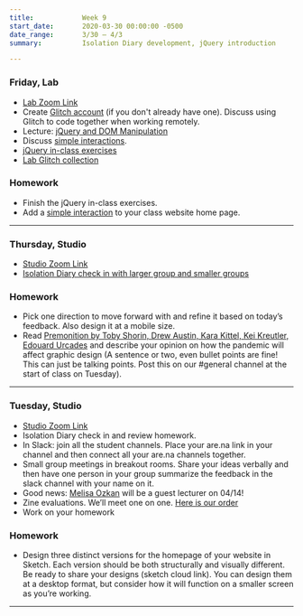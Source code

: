 ```yaml
---
title:            Week 9
start_date:       2020-03-30 00:00:00 -0500
date_range:       3/30 – 4/3
summary:          Isolation Diary development, jQuery introduction

---
```


### Friday, Lab

- [Lab Zoom Link](https://newschool.zoom.us/j/3928062190)
- Create [Glitch account](https://glitch.com/) (if you don't already have one). Discuss using Glitch to code together when working remotely.
- Lecture: [jQuery and DOM Manipulation](/workshops/lab/jquery-and-dom-manipulation)
- Discuss [simple interactions](https://paper.dropbox.com/doc/Simple-Interactions--AxYyEIzoa1xmBVBwQgWIw1v2Ag-I0UABmzRlnRVx40q8LkkE).
- [jQuery in-class exercises](/workshops/lab/html-css-jquery-in-class-exercises)
- [Lab Glitch collection](https://glitch.com/@dylanfisher/ci-20)

### Homework

- Finish the jQuery in-class exercises.
- Add a [simple interaction](https://paper.dropbox.com/doc/Simple-Interactions--AxYyEIzoa1xmBVBwQgWIw1v2Ag-I0UABmzRlnRVx40q8LkkE) to your class website home page.

---

### Thursday, Studio

- [Studio Zoom Link](https://newschool.zoom.us/my/nikafisher)
- [Isolation Diary check in with larger group and smaller groups](https://paper.dropbox.com/doc/Week-9-Isolation-Diary-Design-Feedback--AxTIY9yjCpyRd_3pM21Wy8Z9AQ-ts4m88Nk1UaSviUS85POe)


### Homework
- Pick one direction to move forward with and refine it based on today&rsquo;s feedback. Also design it at a mobile size.
- Read [Premonition by Toby Shorin, Drew Austin, Kara Kittel, Kei Kreutler, Edouard Urcades](https://subpixel.space/entries/premonition/) and describe your opinion on how the pandemic will affect graphic design (A sentence or two, even bullet points are fine! This can just be talking points. Post this on our #general channel at the start of class on Tuesday).

---

### Tuesday, Studio

- [Studio Zoom Link](https://newschool.zoom.us/my/nikafisher)
- Isolation Diary check in and review homework.
- In Slack: join all the student channels. Place your are.na link in your channel and then connect all your are.na channels together.
- Small group meetings in breakout rooms. Share your ideas verbally and then have one person in your group summarize the feedback in the slack channel with your name on it.
- Good news: [Melisa Ozkan](https://melisaozkan.com/) will be a guest lecturer on 04/14!
- Zine evaluations. We&rsquo;ll meet one on one. [Here is our order](https://paper.dropbox.com/doc/Midterm-Check-In--AxKwSRnSa7P~xgl8yZuqFb84AQ-cDgQDHLfQaW1REfk5R1Dy)
- Work on your homework


### Homework
- Design three distinct versions for the homepage of your website in Sketch. Each version should be both structurally and visually different. Be ready to share your designs (sketch cloud link). You can design them at a desktop format, but consider how it will function on a smaller screen as you&rsquo;re working.

---
